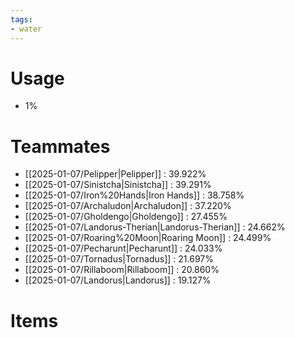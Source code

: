 ```yaml
---
tags:
- water
---
```

# Usage
- 1%
# Teammates
- [[2025-01-07/Pelipper|Pelipper]] : 39.922%
- [[2025-01-07/Sinistcha|Sinistcha]] : 39.291%
- [[2025-01-07/Iron%20Hands|Iron Hands]] : 38.758%
- [[2025-01-07/Archaludon|Archaludon]] : 37.220%
- [[2025-01-07/Gholdengo|Gholdengo]] : 27.455%
- [[2025-01-07/Landorus-Therian|Landorus-Therian]] : 24.662%
- [[2025-01-07/Roaring%20Moon|Roaring Moon]] : 24.499%
- [[2025-01-07/Pecharunt|Pecharunt]] : 24.033%
- [[2025-01-07/Tornadus|Tornadus]] : 21.697%
- [[2025-01-07/Rillaboom|Rillaboom]] : 20.860%
- [[2025-01-07/Landorus|Landorus]] : 19.127%
# Items
